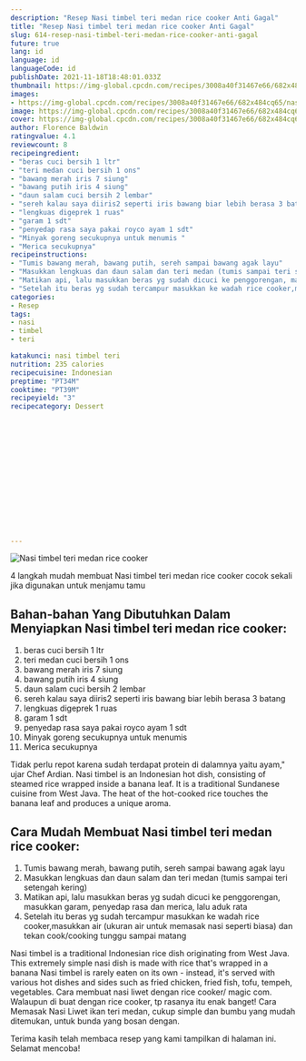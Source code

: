 ```yaml
---
description: "Resep Nasi timbel teri medan rice cooker Anti Gagal"
title: "Resep Nasi timbel teri medan rice cooker Anti Gagal"
slug: 614-resep-nasi-timbel-teri-medan-rice-cooker-anti-gagal
future: true
lang: id
language: id
languageCode: id
publishDate: 2021-11-18T18:48:01.033Z 
thumbnail: https://img-global.cpcdn.com/recipes/3008a40f31467e66/682x484cq65/nasi-timbel-teri-medan-rice-cooker-foto-resep-utama.png
images:
- https://img-global.cpcdn.com/recipes/3008a40f31467e66/682x484cq65/nasi-timbel-teri-medan-rice-cooker-foto-resep-utama.png
image: https://img-global.cpcdn.com/recipes/3008a40f31467e66/682x484cq65/nasi-timbel-teri-medan-rice-cooker-foto-resep-utama.png
cover: https://img-global.cpcdn.com/recipes/3008a40f31467e66/682x484cq65/nasi-timbel-teri-medan-rice-cooker-foto-resep-utama.png
author: Florence Baldwin
ratingvalue: 4.1
reviewcount: 8
recipeingredient:
- "beras cuci bersih 1 ltr"
- "teri medan cuci bersih 1 ons"
- "bawang merah iris 7 siung"
- "bawang putih iris 4 siung"
- "daun salam cuci bersih 2 lembar"
- "sereh kalau saya diiris2 seperti iris bawang biar lebih berasa 3 batang"
- "lengkuas digeprek 1 ruas"
- "garam 1 sdt"
- "penyedap rasa saya pakai royco ayam 1 sdt"
- "Minyak goreng secukupnya untuk menumis "
- "Merica secukupnya"
recipeinstructions:
- "Tumis bawang merah, bawang putih, sereh sampai bawang agak layu"
- "Masukkan lengkuas dan daun salam dan teri medan (tumis sampai teri setengah kering)"
- "Matikan api, lalu masukkan beras yg sudah dicuci ke penggorengan, masukkan garam, penyedap rasa dan merica, lalu aduk rata"
- "Setelah itu beras yg sudah tercampur masukkan ke wadah rice cooker,masukkan air (ukuran air untuk memasak nasi seperti biasa) dan tekan cook/cooking tunggu sampai matang"
categories:
- Resep
tags:
- nasi
- timbel
- teri

katakunci: nasi timbel teri 
nutrition: 235 calories
recipecuisine: Indonesian
preptime: "PT34M"
cooktime: "PT39M"
recipeyield: "3"
recipecategory: Dessert


     
    
    
    
    
    
    
    
    
    
    
      
    
---
```



![Nasi timbel teri medan rice cooker](https://img-global.cpcdn.com/recipes/3008a40f31467e66/682x484cq65/nasi-timbel-teri-medan-rice-cooker-foto-resep-utama.png)

4 langkah mudah membuat  Nasi timbel teri medan rice cooker cocok sekali jika digunakan untuk menjamu tamu

<!--inarticleads1-->

## Bahan-bahan Yang Dibutuhkan Dalam Menyiapkan Nasi timbel teri medan rice cooker:

1. beras cuci bersih 1 ltr
1. teri medan cuci bersih 1 ons
1. bawang merah iris 7 siung
1. bawang putih iris 4 siung
1. daun salam cuci bersih 2 lembar
1. sereh kalau saya diiris2 seperti iris bawang biar lebih berasa 3 batang
1. lengkuas digeprek 1 ruas
1. garam 1 sdt
1. penyedap rasa saya pakai royco ayam 1 sdt
1. Minyak goreng secukupnya untuk menumis 
1. Merica secukupnya

Tidak perlu repot karena sudah terdapat protein di dalamnya yaitu ayam,&#34; ujar Chef Ardian. Nasi timbel is an Indonesian hot dish, consisting of steamed rice wrapped inside a banana leaf. It is a traditional Sundanese cuisine from West Java. The heat of the hot-cooked rice touches the banana leaf and produces a unique aroma. 

<!--inarticleads2-->

## Cara Mudah Membuat Nasi timbel teri medan rice cooker:

1. Tumis bawang merah, bawang putih, sereh sampai bawang agak layu
1. Masukkan lengkuas dan daun salam dan teri medan (tumis sampai teri setengah kering)
1. Matikan api, lalu masukkan beras yg sudah dicuci ke penggorengan, masukkan garam, penyedap rasa dan merica, lalu aduk rata
1. Setelah itu beras yg sudah tercampur masukkan ke wadah rice cooker,masukkan air (ukuran air untuk memasak nasi seperti biasa) dan tekan cook/cooking tunggu sampai matang


Nasi timbel is a traditional Indonesian rice dish originating from West Java. This extremely simple nasi dish is made with rice that&#39;s wrapped in a banana Nasi timbel is rarely eaten on its own - instead, it&#39;s served with various hot dishes and sides such as fried chicken, fried fish, tofu, tempeh, vegetables. Cara membuat nasi liwet dengan rice cooker/ magic com. Walaupun di buat dengan rice cooker, tp rasanya itu enak banget! Cara Memasak Nasi Liwet ikan teri medan, cukup simple dan bumbu yang mudah ditemukan, untuk bunda yang bosan dengan. 

Terima kasih telah membaca resep yang kami tampilkan di halaman ini. Selamat mencoba!

